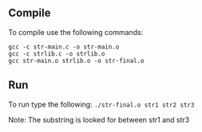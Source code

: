 ## Compile
To compile use the following commands:
```
gcc -c str-main.c -o str-main.o
gcc -c strlib.c -o strlib.o
gcc str-main.o strlib.o -o str-final.o
```

## Run
To run type the following:
```./str-final.o str1 str2 str3```

Note: The substring is looked for between str1 and str3
